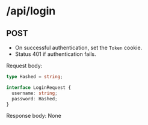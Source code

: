 # /api/login
## POST
- On successful authentication, set the `Token` cookie.
- Status 401 if authentication fails.

Request body:
```ts
type Hashed = string;

interface LoginRequest {
  username: string;
  password: Hashed;
}
```

Response body: None
